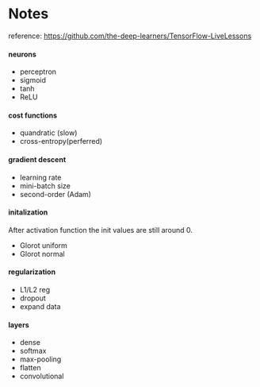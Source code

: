 # Notes
reference: https://github.com/the-deep-learners/TensorFlow-LiveLessons

#### neurons
  * perceptron
  * sigmoid
  * tanh
  * ReLU
  

#### cost functions
  * quandratic (slow)
  * cross-entropy(perferred)
  
#### gradient descent
  * learning rate
  * mini-batch size
  * second-order (Adam)
  
#### initalization
After activation function the init values are still around 0.
  * Glorot uniform
  * Glorot normal 
  
#### regularization
  * L1/L2 reg
  * dropout
  * expand data
  
#### layers
  * dense
  * softmax
  * max-pooling
  * flatten
  * convolutional
  
  
  
